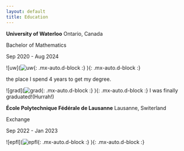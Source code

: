```yaml
---
layout: default
title: Education
---
```


**University of Waterloo**  Ontario, Canada

Bachelor of Mathematics 

Sep 2020 - Aug 2024  

![uw](![uw](https://beautifuljekyll.com/assets/img/uw.jpg){: .mx-auto.d-block :}
){: .mx-auto.d-block :}

 the place I spend 4 years to get my degree.


![grad](![grad](https://beautifuljekyll.com/assets/img/grad.jpg){: .mx-auto.d-block :}
){: .mx-auto.d-block :}
I was finally graduated!(Hurrah!)


**École Polytechnique Fédérale de Lausanne** Lausanne, Switerland

Exchange 

Sep 2022 - Jan 2023  


![epfl](![epfl](https://beautifuljekyll.com/assets/img/epfl.jpg){: .mx-auto.d-block :}
){: .mx-auto.d-block :}
